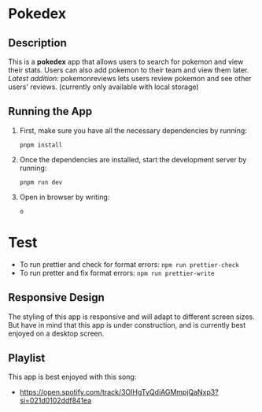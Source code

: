 # Pokedex

## Description
This is a **pokedex** app that allows users to search for pokemon and view their stats. Users can also add pokemon to their team and view them later. <br/>
*Latest addition:* pokemonreviews lets users review pokemon and see other users' reviews. (currently only available with local storage)

## Running the App
1. First, make sure you have all the necessary dependencies by running:

   ```
   pnpm install
   ```

2. Once the dependencies are installed, start the development server by running:

   ```
   pnpm run dev
   ```

3. Open in browser by writing:
   ```
   o
   ```


# Test
- To run prettier and check for format errors: `npm run prettier-check`
- To run pretter and fix format errors: `npm run prettier-write`


## Responsive Design
The styling of this app is responsive and will adapt to different screen sizes. <br/>
But have in mind that this app is under construction, and is currently best enjoyed on a desktop screen.

## Playlist
This app is best enjoyed with this song:
- https://open.spotify.com/track/3OIHgTyQdiAGMmpjQaNxp3?si=021d0102ddf841ea
